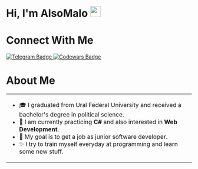 # Hi, I'm AlsoMalo <img src="https://github.com/TheDudeThatCode/TheDudeThatCode/blob/master/Assets/Hi.gif" width="29px">

<h1>Connect With Me</h1>
  <div id="badges">
  <a href="https://t.me/Herzenbrecher3000">
  <img src="https://img.shields.io/badge/Telegram-blue?style=for-the-badge&logo=telegram&logoColor=white" alt="Telegram Badge"/>
  </a>
  <a href="https://www.codewars.com/users/alsomalo">
  <img src="https://img.shields.io/badge/Codewars-red?style=for-the-badge&logo=codewars&logoColor=black" alt="Codewars Badge"/>
  </a>
</div>


<h1>About Me</h1>
<table>
<tr>
  <td valign="center">
 
 *   🎓 I graduated from Ural Federal University and received a bachelor's degree in political science.
 *   🌱 I am currently practicing **C#** and also interested in **Web Development**.
 *   🎯 My goal is to get a job as junior software developer.
 *   ✨ I try to train myself everyday at programming and learn some new stuff.
    

</tr>
</table>




<!--
**alsomalo/alsomalo** is a ✨ _special_ ✨ repository because its `README.md` (this file) appears on your GitHub profile.
Here are some ideas to get you started:

## Stats📈 <p align="center"> <img width="40%" src="https://github-readme-stats.vercel.app/api/top-langs?username=#your-username&show_icons=true&theme=dracula&title_color=ff8000&text_color=ffffff&bg_color=6a6a6a&locale=en&layout=compact&hide_border=true" alt="#your-username" />  <img width="48%" src="https://github-readme-stats.vercel.app/api?username=#your-username&show_icons=true&theme=dracula&title_color=ff8000&text_color=ffffff&bg_color=6a6a6a&locale=en&hide_border=true" alt="#your-username" /> <img width="48%" src="https://github-readme-streak-stats.herokuapp.com/?user=#your-username&theme=highcontrast&hide_border=true" alt="#your-username" /> </p>

- 🔭 I’m currently working on ...
- 🌱 I’m currently learning ...
- 👯 I’m looking to collaborate on ...
- 🤔 I’m looking for help with ...
- 💬 Ask me about ...
- 📫 How to reach me: ...
- 😄 Pronouns: ...
- ⚡ Fun fact: ...

# replace username with your own or change theme ![GitHub Activity Graph](https://activity-graph.herokuapp.com/graph?username=#your-username&theme=dracula&hide_border=true)


https://proglib.io/p/kak-kreativno-oformit-profil-na-github-chtoby-on-privlekal-vnimanie-2022-03-17 - here is guide
-->
